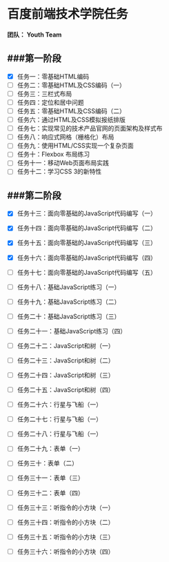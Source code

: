 # 百度前端技术学院任务
**团队： Youth Team**

###第一阶段
---
- [x] 任务一：零基础HTML编码
- [ ] 任务二：零基础HTML及CSS编码（一）
- [ ] 任务三：三栏式布局
- [ ] 任务四：定位和居中问题
- [ ] 任务五：零基础HTML及CSS编码（二）
- [ ] 任务六：通过HTML及CSS模拟报纸排版
- [ ] 任务七：实现常见的技术产品官网的页面架构及样式布
- [ ] 任务八：响应式网格（栅格化）布局
- [ ] 任务九：使用HTML/CSS实现一个复杂页面
- [ ] 任务十：Flexbox 布局练习
- [ ] 任务十一：移动Web页面布局实践
- [ ] 任务十二：学习CSS 3的新特性

###第二阶段
---
- [x] 任务十三：面向零基础的JavaScript代码编写（一）
- [x] 任务十四：面向零基础的JavaScript代码编写（二）
- [x] 任务十五：面向零基础的JavaScript代码编写（三）
- [x] 任务十六：面向零基础的JavaScript代码编写（四）
- [ ] 任务十七：面向零基础的JavaScript代码编写（五）
- [ ] 任务十八：基础JavaScript练习（一）
- [ ] 任务十九：基础JavaScript练习（二）
- [ ] 任务二十：基础JavaScript练习（三）
- [ ] 任务二十一：基础JavaScript练习（四）
- [ ] 任务二十二：JavaScript和树（一）
- [ ] 任务二十三：JavaScript和树（二）
- [ ] 任务二十四：JavaScript和树（三）
- [ ] 任务二十五：JavaScript和树（四）
- [ ] 任务二十六：行星与飞船（一）
- [ ] 任务二十七：行星与飞船（一）
- [ ] 任务二十八：行星与飞船（一）
- [ ] 任务二十九：表单（一）
- [ ] 任务三十：表单（二）
- [ ] 任务三十一：表单（三）
- [ ] 任务三十二：表单（四）
- [ ] 任务三十三：听指令的小方块（一）
- [ ] 任务三十四：听指令的小方块（二）
- [ ] 任务三十五：听指令的小方块（三）
- [ ] 任务三十六：听指令的小方块（四）
 




